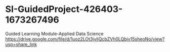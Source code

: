 # SI-GuidedProject-426403-1673267496
Guided Learning Module-Applied Data Science
https://drive.google.com/file/d/1uoz2LOt3jyliQcbZVh0LQbiy15sheoNo/view?usp=share_link
